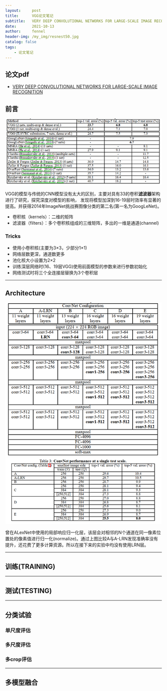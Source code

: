 ```yaml
---
layout:     post
title:      VGG论文笔记
subtitle:   VERY DEEP CONVOLUTIONAL NETWORKS FOR LARGE-SCALE IMAGE RECOGNITION
date:       2021-10-13
author:     fennel
header-img: /my_img/resnest50.jpg
catalog: false
tags:
    - 论文笔记
---
```


## 论文pdf
- [VERY DEEP CONVOLUTIONAL NETWORKS FOR LARGE-SCALE IMAGE RECOGNITION](/paper/VGG.pdf)

## 前言

![vggILSVRC2014](/my_img/vggILSVRC2014.png)

VGG的模型与传统的CNN模型没有太大的区别，主要对具有33的卷积**滤波器**架构进行了研究，探究深度对模型的影响，
发现将模型加深到16-19层时效率有显著的提高。并获得2014年ImageNet挑战赛图像分类的第二名(第一名为GoogLeNet)。

- 卷积核（kernels）：二维的矩阵
- 滤波器（filters）：多个卷积核组成的三维矩阵，多出的一维是通道(channel)

### Tricks

- 使用小卷积核(主要为3×3，少部分1×1)
- 网络层数更深，通道数更多
- 池化核大小设置为2×2
- 训练深层网络时(16、19层VGG)使用前面模型的参数来进行参数初始化
- 网络测试时将三个全连接层替换为3个卷积层

---

## Architecture

![vggtable1](/my_img/vggtable1.png)
![vggtable3](/my_img/vggtable3.png)

曾在ALexNet中使用的局部响应归一化层，该层会对相邻的N个通道在同一像素位置处的像素值进行归一化(normalize)。通过上图比较A与A-LRN发现准确率没有提升，还花费了更多计算资源。所以在接下来的实验中均没有使用LRN层。<br>



---

## 训练(TRAINING)

---

## 测试(TESTING)

---

## 分类试验

### 单尺度评估

### 多尺度评估

### 多crop评估

---

## 多模型融合
